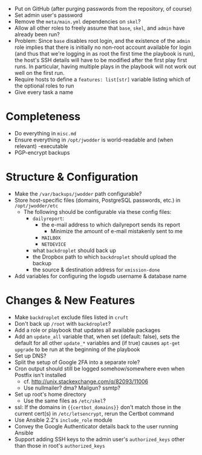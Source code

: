 - Put on GitHub (after purging passwords from the repository, of course)
- Set admin user's password
- Remove the `meta/main.yml` dependencies on `skel`?
- Allow all other roles to freely assume that `base`, `skel`, and `admin` have
  already been run?
- Problem: Since `base` disables root login, and the existence of the `admin`
  role implies that there is initially no non-root account available for login
  (and thus that we're logging in as root the first time the playbook is run),
  the host's SSH details will have to be modified after the first play first
  runs.  In particular, having multiple plays in the playbook will not work out
  well on the first run.
- Require hosts to define a `features: list[str]` variable listing which of the
  optional roles to run
- Give every task a name

Completeness
============
- Do everything in `misc.md`
- Ensure everything in `/opt/jwodder` is world-readable and (when relevant)
  -executable
- PGP-encrypt backups

Structure & Configuration
=========================
- Make the `/var/backups/jwodder` path configurable?
- Store host-specific files (domains, PostgreSQL passwords, etc.) in
  `/opt/jwodder/etc`
    - The following should be configurable via these config files:
        - `dailyreport`:
            - the e-mail address to which dailyreport sends its report
                - Minimize the amount of e-mail mistakenly sent to me
            - `MAILBOX`
            - `NETDEVICE`
        - what `backdroplet` should back up
        - the Dropbox path to which `backdroplet` should upload the backup
        - the source & destination address for `xmission-done`
- Add variables for configuring the logsdb username & database name

Changes & New Features
======================
- Make `backdroplet` exclude files listed in `cruft`
- Don't back up `/root` with `backdroplet`?
- Add a role or playbook that updates all available packages
- Add an `update_all` variable that, when set (default: false), sets the
  default for all other `update_*` variables and (if true) causes `apt-get
  upgrade` to be run at the beginning of the playbook
- Set up DNS?
- Split the setup of Google 2FA into a separate role?
- Cron output should still be logged somehow/somewhere even when Postfix isn't
  installed
    - cf. <http://unix.stackexchange.com/q/82093/11006>
    - Use nullmailer? dma? Mailgun? ssmtp?
- Set up root's home directory
    - Use the same files as `/etc/skel`?
- ssl: If the domains in `{{certbot_domains}}` don't match those in the current
  cert(s) in `/etc/letsencrypt`, rerun the Certbot command
- Use Ansible 2.2's `include_role` module
- Convey the Google Authenticator details back to the user running Ansible
- Support adding SSH keys to the admin user's `authorized_keys` other than
  those in root's `authorized_keys`
